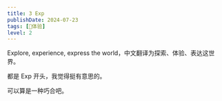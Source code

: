 ```yaml
---
title: 3 Exp
publishDate: 2024-07-23
tags: [💓体验]
level: 2
---
```


Explore, experience, express the world，中文翻译为探索、体验、表达这世界。

都是 Exp 开头，我觉得挺有意思的。

可以算是一种巧合吧。
